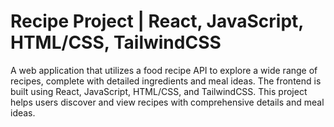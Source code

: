 # Recipe Project | React, JavaScript, HTML/CSS, TailwindCSS

A web application that utilizes a food recipe API to explore a wide range of recipes, complete with detailed ingredients and meal ideas. The frontend is built using React, JavaScript, HTML/CSS, and TailwindCSS. This project helps users discover and view recipes with comprehensive details and meal ideas.